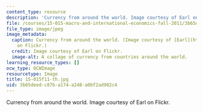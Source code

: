 ```yaml
---
content_type: resource
description: 'Currency from around the world. Image courtesy of Earl on Flickr. '
file: /courses/15-015-macro-and-international-economics-fall-2011/3b65deedc87ba174a248a0bf2ad902c4_15-015f11-th.jpg
file_type: image/jpeg
image_metadata:
  caption: Currency from around the world. (Image courtesy of [Earl](http://www.flickr.com/photos/earlg/182538685/)
    on Flickr.)
  credit: Image courtesy of Earl on Flickr.
  image-alt: A collage of currency from countries around the world.
learning_resource_types: []
ocw_type: OCWImage
resourcetype: Image
title: 15-015f11-th.jpg
uid: 3b65deed-c87b-a174-a248-a0bf2ad902c4
---
```

Currency from around the world. Image courtesy of Earl on Flickr. 

